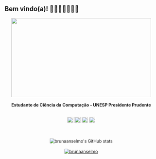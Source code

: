 ## Bem vindo(a)! 🌸🦋🍧🦄🤸‍♀️✨
<div align="middle">
<img src="https://media.giphy.com/media/ao2IHZ0y6ZD2M/giphy.gif?cid=ecf05e47goi8hlmxr5bm92xn1muh3k7hy1lznni0gbmzkl60&rid=giphy.gif&ct=g" width="460" height="260"/>
<br><br>
<strong>Estudante de Ciência da Computação - UNESP Presidente Prudente</strong>
<br><br>

<code><img height="20" src="https://img.shields.io/badge/HTML5-E34F26?style=for-the-badge&logo=html5&logoColor=white"></code>
<code><img height="20" src="https://img.shields.io/badge/CSS3-1572B6?style=for-the-badge&logo=css3&logoColor=white"></code>
<code><img height="20" src="https://img.shields.io/badge/JavaScript-323330?style=for-the-badge&logo=javascript&logoColor=F7DF1E"></code>
<code><img height="20" src="https://img.shields.io/badge/C-00599C?style=for-the-badge&logo=c&logoColor=white"></code>
<br><br><br>


![brunaanselmo's GitHub stats](https://github-readme-stats.vercel.app/api?username=brunaanselmo&theme=tokyonight&show_icons=true&count_private=true&hide=issues)    <br>                
  [![brunaanselmo](https://github-readme-stats.vercel.app/api/top-langs/?username=brunaanselmo&theme=tokyonight&layout=compact&langs_count=6)](https://github.com/brunaanselmo/)

</div>











  
 


